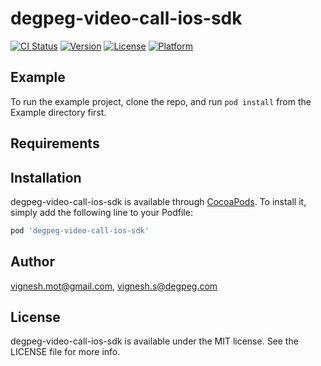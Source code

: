 # degpeg-video-call-ios-sdk

[![CI Status](https://img.shields.io/travis/vignesh.mot@gmail.com/degpeg-video-call-ios-sdk.svg?style=flat)](https://travis-ci.org/vignesh.mot@gmail.com/degpeg-video-call-ios-sdk)
[![Version](https://img.shields.io/cocoapods/v/degpeg-video-call-ios-sdk.svg?style=flat)](https://cocoapods.org/pods/degpeg-video-call-ios-sdk)
[![License](https://img.shields.io/cocoapods/l/degpeg-video-call-ios-sdk.svg?style=flat)](https://cocoapods.org/pods/degpeg-video-call-ios-sdk)
[![Platform](https://img.shields.io/cocoapods/p/degpeg-video-call-ios-sdk.svg?style=flat)](https://cocoapods.org/pods/degpeg-video-call-ios-sdk)

## Example

To run the example project, clone the repo, and run `pod install` from the Example directory first.

## Requirements

## Installation

degpeg-video-call-ios-sdk is available through [CocoaPods](https://cocoapods.org). To install
it, simply add the following line to your Podfile:

```ruby
pod 'degpeg-video-call-ios-sdk'
```

## Author

vignesh.mot@gmail.com, vignesh.s@degpeg.com

## License

degpeg-video-call-ios-sdk is available under the MIT license. See the LICENSE file for more info.
